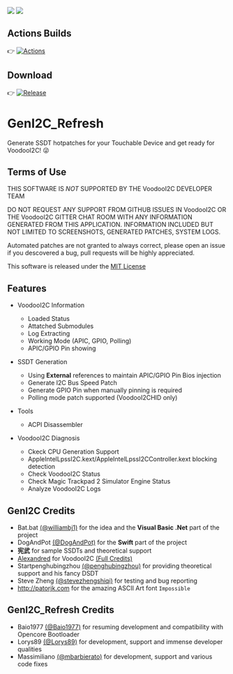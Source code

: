 [![](https://img.shields.io/badge/EFI-Release-informational?style=flat&logo=apple&logoColor=white&color=5fb659)](https://github.com/Baio1977/EFI-Varie-Hackintosh)
[![](https://img.shields.io/badge/Telegram-HackintoshLifeIT-informational?style=flat&logo=telegram&logoColor=white&color=ed1965)](https://t.me/HackintoshLife_it)

## Actions Builds

👉 [![Actions](https://img.shields.io/badge/Latest_Builds_Actions-informational?style=flat&logo=actions&logoColor=white&color=ed1965)](https://github.com/Baio1977/GenI2C/actions)

## Download

👉 [![Release](https://img.shields.io/github/release/Baio1977/GenI2C.svg)](https://github.com/Baio1977/GenI2C/releases)

# GenI2C_Refresh

Generate SSDT hotpatches for your Touchable Device and get ready for VoodooI2C! 😜

## Terms of Use

THIS SOFTWARE IS *NOT* SUPPORTED BY THE VoodooI2C DEVELOPER TEAM

DO NOT REQUEST ANY SUPPORT FROM GITHUB ISSUES IN VoodooI2C OR THE VoodooI2C GITTER CHAT ROOM WITH ANY INFORMATION GENERATED FROM THIS APPLICATION. INFORMATION INCLUDED BUT NOT LIMITED TO SCREENSHOTS, GENERATED PATCHES, SYSTEM LOGS.

Automated patches are not granted to always correct, please open an issue if you descovered a bug, pull requests will be highly appreciated.

This software is released under the [MIT License](/LICENSE)

## Features

- VoodooI2C Information
  - Loaded Status
  - Attatched Submodules
  - Log Extracting
  - Working Mode (APIC, GPIO, Polling)
  - APIC/GPIO Pin showing

- SSDT Generation
  - Using **External** references to maintain APIC/GPIO Pin Bios injection
  - Generate I2C Bus Speed Patch
  - Generate GPIO Pin when manually pinning is required
  - Polling mode patch supported (VoodooI2CHID only)

- Tools
  - ACPI Disassembler

- VoodooI2C Diagnosis
  - Ckeck CPU Generation Support
  - AppleIntelLpssI2C.kext/AppleIntelLpssI2CController.kext blocking detection
  - Check VoodooI2C Status
  - Check Magic Trackpad 2 Simulator Engine Status
  - Analyze VoodooI2C Logs

## GenI2C Credits

- Bat.bat [(@williambj1)](https://github.com/williambj1) for the idea and the **Visual Basic .Net** part of the project
- DogAndPot [(@DogAndPot)](https://github.com/DogAndPot) for the **Swift** part of the project
- **宪武** for sample SSDTs and theoretical support
- [Alexandred](https://github.com/alexandred) for VoodooI2C [(Full Credits)](https://voodooi2c.github.io/#Credits%20and%20Acknowledgments/Credits%20and%20Acknowledgments)
- Startpenghubingzhou [(@penghubingzhou)](https://github.com/penghubingzhou) for providing theoretical support and his fancy DSDT
- Steve Zheng [(@stevezhengshiqi)](https://github.com/stevezhengshiqi) for testing and bug reporting
- http://patorjk.com for the amazing ASCII Art font `Impossible`

## GenI2C_Refresh Credits

- Baio1977 [(@Baio1977)](https://github.com/Baio1977) for resuming development and compatibility with Opencore Bootloader
- Lorys89 [(@Lorys89)](https://github.com/Lorys89) for development, support and immense developer qualities
- Massimiliano [(@mbarbierato)](https://github.com/mbarbierato) for development, support and various code fixes
